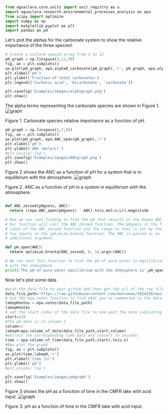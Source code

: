 
```python
from aguaclara.core.units import unit_registry as u
import aguaclara.research.environmental_processes_analysis as epa
from scipy import optimize
import numpy as np
import matplotlib.pyplot as plt
import pandas as pd


```
Let's plot the alphas for the carbonate system to show the relative importance of the three species!
```python
# Create a uniform spaced array from 3 to 12
pH_graph = np.linspace(3,12,50)
fig, ax = plt.subplots()
ax.plot(pH_graph, epa.alpha0_carbonate(pH_graph),'r', pH_graph, epa.alpha1_carbonate(pH_graph),'b',pH_graph, epa.alpha2_carbonate(pH_graph),'g')
plt.xlabel('pH')
plt.ylabel('Fraction of total carbonates')
plt.legend(['Carbonic acid', 'Bicarbonate', 'carbonate'])

plt.savefig('Examples/images/alphagraph.png')
plt.show()
```

The alpha terms representing the carbonate species are shown in Figure 1.
 ![graph](https://github.com/monroews/CEE4530/raw/master/Examples/images/alphagraph.png)

Figure 1. Carbonate species relative importance as a function of pH.

```Python
pH_graph = np.linspace(5,7,50)
fig, ax = plt.subplots()
ax.plot(pH_graph, epa.ANC_open(pH_graph),'r')
plt.xlabel('pH')
plt.ylabel('ANC (mole/L)')
#plt.yscale('log')
plt.savefig('Examples/images/ANCgraph.png')
plt.show()
```
Figure 2 shows the ANC as a function of pH for a system that is in equilibrium with the atmosphere.
 ![graph](https://github.com/monroews/CEE4530/raw/master/Examples/images/ANCgraph.png)

 Figure 2. ANC as a function of pH in a system in equilibrium with the atmosphere.

```Python

def ANC_zeroed(pHguess, ANC):
  return ((epa.ANC_open(pHguess) - ANC).to(u.mol/u.L)).magnitude

# Now we use root finding to find the pH that results in the known ANC.
# Our function will call the ANC_zeroed function. The pHguess is the first
# input of the ANC_zeroed function and the range on that is set by the next
# two inputs in the optimize.brentq function. The ANC is passed as an
# additional argument.

def pH_open(ANC):
  return optimize.brentq(ANC_zeroed, 0, 14,args=(ANC))

# We can test this function to find the pH of pure water in equilibrium
# with the atmosphere
print('The pH of pure water equilibrium with the atmosphere is',pH_open(0))
```

Now let's plot some data

```Python
#push the data file to your github and then get the url of the raw file.
data_file_path='https://raw.githubusercontent.com/monroews/CEE4530/master/Examples/data/Acid_Rain.xls'
# Use the epa.notes function to find what you've commented in the data file.
lakepHnotes = epa.notes(data_file_path)
lakepHnotes
# set the start index of the data file to one past the note indicating the start.
start=419
#The pH data is in column 1
column=1
lakepH=epa.column_of_data(data_file_path,start,column)
#extract the corresponding time data and convert to seconds
time = epa.column_of_time(data_file_path,start).to(u.s)
#Now plot the graph
fig, ax = plt.subplots()
ax.plot(time,lakepH,'r')
plt.xlabel('time (s)')
plt.ylabel('pH')
#plt.yscale('log')

plt.savefig('Examples/images/pHgraph')
plt.show()

```
Figure 3 shows the pH as a function of time in the CMFR lake with acid input.
 ![graph](https://github.com/monroews/CEE4530/raw/master/Examples/images/pHgraph.png)

 Figure 3. pH as a function of time in the CMFR lake with acid input.

